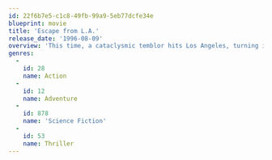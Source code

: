```yaml
---
id: 22f6b7e5-c1c8-49fb-99a9-5eb77dcfe34e
blueprint: movie
title: 'Escape from L.A.'
release_date: '1996-08-09'
overview: 'This time, a cataclysmic temblor hits Los Angeles, turning it into an island. The president views the quake as a sign from above, expels Los Angeles from the country and makes it a penal colony for those found guilty of moral crimes. When his daughter, part of a resistance movement, steals the control unit for a doomsday weapon, Snake again gets tapped to save the day.'
genres:
  -
    id: 28
    name: Action
  -
    id: 12
    name: Adventure
  -
    id: 878
    name: 'Science Fiction'
  -
    id: 53
    name: Thriller
---
```

